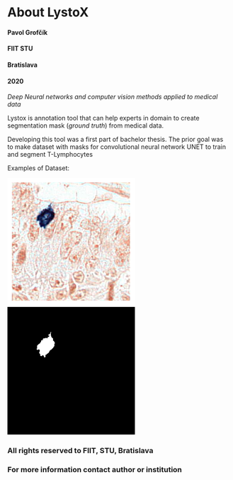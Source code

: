 # About LystoX


#### Pavol Grofčík
#### FIIT STU
#### Bratislava
#### 2020
*Deep Neural networks and computer vision methods applied to medical data*


Lystox is annotation tool that can help experts in domain to create 
segmentation mask (*ground truth*) from medical data.  

Developing this tool was a first part of bachelor thesis.
The prior goal was to make dataset with masks for convolutional
neural network UNET to train and segment T-Lymphocytes

Examples of Dataset:

![Original Image](/figures/train_img_19351.png)
![Image Mask](/figures/train_img_19351_mask.png)
  
  
  
  

### All rights reserved to FIIT, STU, Bratislava  
### For more information contact author or institution  
